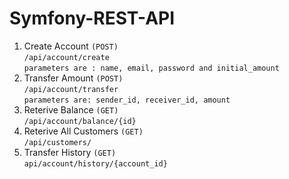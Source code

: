 # Symfony-REST-API

1) Create Account `(POST)` <br>
`/api/account/create` <br>
 `parameters are : name, email, password and initial_amount`
 2) Transfer Amount `(POST)`<br>
  `/api/account/transfer`<br>
  `parameters are: sender_id, receiver_id, amount` 
 3) Reterive Balance `(GET)`<br>
  `/api/account/balance/{id}`
 4) Reterive All Customers `(GET)` <br>
  `/api/customers/`
 5) Transfer History `(GET)` <br>
  `api/account/history/{account_id}`
                                 
